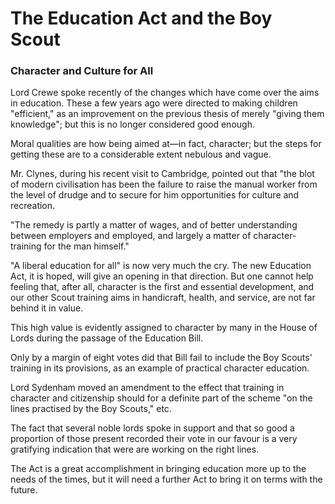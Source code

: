 # The Education Act and the Boy Scout

### Character and Culture for All

Lord Crewe spoke recently of the changes which have come over the aims in education. These a few years ago were directed to making children "efficient," as an improvement on the previous thesis of merely "giving them knowledge"; but this is no longer considered good enough.

Moral qualities are how being aimed at—in fact, character; but the steps for getting these are to a considerable extent nebulous and vague.

Mr. Clynes, during his recent visit to Cambridge, pointed out that "the blot of modern civilisation has been the failure to raise the manual worker from the level of drudge and to secure for him opportunities for culture and recreation.

"The remedy is partly a matter of wages, and of better understanding between employers and employed, and largely a matter of character-training for the man himself."

"A liberal education for all" is now very much the cry. The new Education Act, it is hoped, will give an opening in that direction. But one cannot help feeling that, after all, character is the first and essential development, and our other Scout training aims in handicraft, health, and service, are not far behind it in value.

This high value is evidently assigned to character by many in the House of Lords during the passage of the Education Bill.

Only by a margin of eight votes did that Bill fail to include the Boy Scouts' training in its provisions, as an example of practical character education.

Lord Sydenham moved an amendment to the effect that training in character and citizenship should for a definite part of the scheme "on the lines practised by the Boy Scouts," etc.

The fact that several noble lords spoke in support and that so good a proportion of those present recorded their vote in our favour is a very gratifying indication that were are working on the right lines.

The Act is a great accomplishment in bringing education more up to the needs of the times, but it will need a further Act to bring it on terms with the future.
